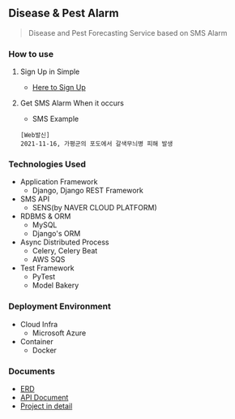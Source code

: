 ## Disease & Pest Alarm
> Disease and Pest Forecasting Service based on SMS Alarm
### How to use
1. Sign Up in Simple
   * [Here to Sign Up](https://disease-pest-alarming.azurewebsites.net/signup/)
2. Get SMS Alarm When it occurs

   * SMS Example
    ~~~text
    [Web발신] 
    2021-11-16, 가평군의 포도에서 갈색무늬병 피해 발생
    ~~~

### Technologies Used
* Application Framework
  * Django, Django REST Framework
* SMS API
  * SENS(by NAVER CLOUD PLATFORM)
* RDBMS & ORM 
  * MySQL
  * Django's ORM
* Async Distributed Process
  * Celery, Celery Beat
  * AWS SQS
* Test Framework
  * PyTest
  * Model Bakery
### Deployment Environment
* Cloud Infra
  * Microsoft Azure
* Container
  * Docker
### Documents
* [ERD](https://001forecasting.blob.core.windows.net/image/v1_forecasting_erd.png)
* [API Document](https://disease-pest-alarming.azurewebsites.net/swagger/)
* [Project in detail](https://studynote.oopy.io/projects/6/)
